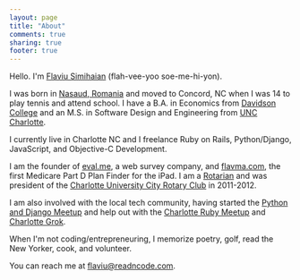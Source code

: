 ```yaml
---
layout: page
title: "About"
comments: true
sharing: true
footer: true
---
```


Hello. I'm <a href="{{ site.author-url }}">Flaviu Simihaian</a> (flah-vee-yoo soe-me-hi-yon).

I was born in [Nasaud, Romania](http://maps.google.com/maps?q=nasaud,+romania&hl=en&ie=UTF8&hnear=Nasaud,+Bistri%C8%9Ba-N%C4%83s%C4%83ud+County,+Romania&t=m&z=13) and moved to Concord, NC when I was 14 to play tennis and
attend school. I have a B.A. in Economics from <a
href="http://davidson.edu">Davidson College</a> and an M.S. in Software
Design and Engineering from <a href="http://uncc.edu">UNC Charlotte</a>.

I currently live in Charlotte NC and I freelance Ruby on Rails,
Python/Django, JavaScript, and Objective-C Development. 

I am the founder of <a
href="http://eval.me">eval.me</a>, a web survey company, and <a
href="http://flavma.com">flavma.com</a>, the first Medicare Part D Plan
Finder for the iPad. I am a [Rotarian](http://rotary.org) and was
president of the [Charlotte University City Rotary Club](http://ucrotary.com) in 2011-2012.

I am also involved with the local tech community, having started
the [Python and Django Meetup](http://www.meetup.com/python-django-charlotte/) and help out with the [Charlotte Ruby Meetup](http://www.meetup.com/charlotte-rb/) and [Charlotte Grok](http://www.charlottegrok.com/).

When I'm not coding/entrepreneuring, I memorize poetry, golf, read the New Yorker, 
cook, and volunteer.

You can reach me at <a href="mailto:flaviu@readncode.com">flaviu@readncode.com</a>.
